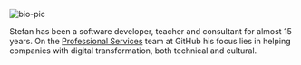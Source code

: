 ![bio-pic](bio-pic.png)

Stefan has been a software developer, teacher and consultant for almost 15 years. On the [Professional Services](https://services.github.com) team at GitHub his focus lies in helping companies with digital transformation, both technical and cultural.
